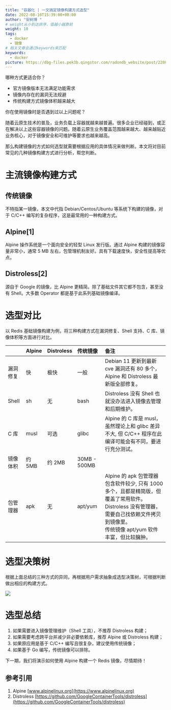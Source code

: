 ```yaml
---
title: "容器化 | 一文搞定镜像构建方式选型"
date: 2022-08-16T15:39:00+08:00
author: "安树博 "
# weight从小到达排序，值越小越靠前
weight: 10
tags:
  - docker
  - 镜像
# 相关文章会通过keywords来匹配
keywords:
  - docker
picture: https://dbg-files.pek3b.qingstor.com/radondb_website/post/220816_%E5%AE%B9%E5%99%A8%E5%8C%96%20_%20%E4%B8%80%E6%96%87%E6%90%9E%E5%AE%9A%E9%95%9C%E5%83%8F%E6%9E%84%E5%BB%BA%E6%96%B9%E5%BC%8F%E9%80%89%E5%9E%8B/0%20.png
---
```

哪种方式更适合你？

<!--more-->

* 官方镜像版本无法满足功能需求
* 镜像内存在的漏洞无法规避
* 传统构建方式镜像体积越来越大

你在使用镜像时是否遇到过以上问题呢？

随着云原生技术的普及，业务负载上容器就越来越普遍。很多企业已经碰到，或正在解决以上这些容器镜像的问题。随着云原生业务覆盖范围越来越大、越来越贴近业务核心，对于镜像安全和可维护等要求也越来越高。

那么构建镜像的方式如何选型就需要根据应用的具体情况来做判断。本文将对目前常见的几种镜像构建方式进行分析，帮您判断。

# 主流镜像构建方式

## 传统镜像

不特指某一镜像，本文中代指 Debian/Centos/Ubuntu 等系统下构建的镜像，对于 C/C++ 编写的复杂程序，这是最常用的一种构建方式。

## Alpine[1]

Alpine 操作系统是一个面向安全的轻型 Linux 发行版。通过 Alpine 构建的镜像容量非常小，通常 5 MB 左右，包管理机制友好。具有下载速度快，安全性提高等优点。

## Distroless[2]

源自于 Google 的镜像，比 Alpine 更精简。除了基础文件其它都不包含，甚至没有 Shell。大多数 Operator 都是基于此系列基础镜像编译。

# 选型对比

以 Redis 基础镜像构建为例，将三种构建方式在漏洞修复、Shell 支持、C 库、镜像体积等方面进行对比。

|    |Alpine|Distroless|传统镜像|备注|
|:----|:----|:----|:----|:----|
|漏洞修复|快|极快|一般|Debian 11 更新到最新 cve 漏洞还有 80 多个，Alpine 和 Distroless 最新版全部修复。|
|Shell|sh|无|bash|Distroless 没有 Shell 也就没办法进入镜像去管理和后期维护。|
|C 库|musl|可选|glibc|Alpine 的 C 库是 musl，虽然理论上和 glibc 差异不大, 但 C/C++ 程序在此编译可能会有不同，要进行充分测试。|
|镜像体积|约 5MB|约 2MB|30MB - 500MB|    |
|包管理器|apk|无|apt/yum|Alpine 的 apk 包管理器包含软件较少, 只有 1000 多个，且都是精简版，但覆盖了常用软件。<br>Distroless 没有管理器，需要自己找依赖文件拷贝到镜像里。<br>传统镜像 apt/yum 软件丰富，但比较臃肿。|

# 选型决策树

根据上面总结的三种方式的异同，再根据用户需求抽象成选型决策树，可根据判断做出相应的构建方式。

![](https://dbg-files.pek3b.qingstor.com/radondb_website/post/220816_%E5%AE%B9%E5%99%A8%E5%8C%96%20_%20%E4%B8%80%E6%96%87%E6%90%9E%E5%AE%9A%E9%95%9C%E5%83%8F%E6%9E%84%E5%BB%BA%E6%96%B9%E5%BC%8F%E9%80%89%E5%9E%8B/1.png)

# 选型总结

1. 如果需要进入镜像管理维护（Shell 工具），不推荐 Distroless 构建；
2. 如果需要考虑跨平台并减少非必要依赖库，推荐 Alpine 或 Distroless 构建；
3. 如果原应用是基于 C/C++ 编写且很复杂，建议使用传统镜像；
4. 如果基于 Go 编写，传统镜像可以排除。

下一期，我们将演示如何使用 Alpine 构建一个 Redis 镜像，尽情期待！

## 参考引用

1. Alpine  [www.alpinelinux.org](https://www.alpinelinux.org)
2. Distroless [https://github.com/GoogleContainerTools/distroless](https://github.com/GoogleContainerTools/distroless)

